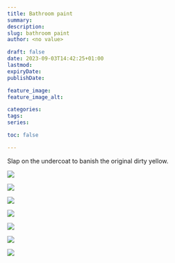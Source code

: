 ```yaml
---
title: Bathroom paint
summary: 
description: 
slug: bathroom paint
author: <no value>

draft: false
date: 2023-09-03T14:42:25+01:00
lastmod: 
expiryDate: 
publishDate: 

feature_image: 
feature_image_alt: 

categories:
tags:
series:

toc: false

---
```


Slap on the undercoat to banish the original dirty yellow.

![](/images/0272.jpeg)

![](/images/0273.jpeg)

![](/images/0274.jpeg)


![](/images/0276.jpeg)

![](/images/0277.jpeg)


![](/images/0279.jpeg)

![](/images/0281.jpeg)


